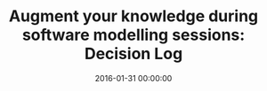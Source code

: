 ---
title: 'Augment your knowledge during software modelling sessions: Decision Log'
description: 'Article in the DDD Magazine #1.'
type: 'magazine article'
website: 'https://pages.xebia.com/domain-driven-design-magazine-xebia'
date: 2016-01-31 00:00:00
featured_image: 'https://pages.xebia.com/hs-fs/hubfs/Schermafbeelding%202020-02-05%20om%2010.37.10.png?width=600&name=Schermafbeelding%202020-02-05%20om%2010.37.10.png'
---